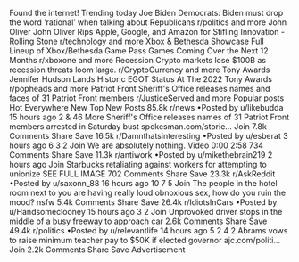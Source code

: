 Found the internet!
Trending today
Joe Biden
Democrats: Biden must drop the word ‘rational’ when talking about Republicans
r/politics and more
John Oliver
John Oliver Rips Apple, Google, and Amazon for Stifling Innovation - Rolling Stone
r/technology and more
Xbox & Bethesda Showcase
Full Lineup of Xbox/Bethesda Game Pass Games Coming Over the Next 12 Months
r/xboxone and more
Recession
Crypto markets lose $100B as recession threats loom large.
r/CryptoCurrency and more
Tony Awards
Jennifer Hudson Lands Historic EGOT Status At The 2022 Tony Awards
r/popheads and more
Patriot Front
Sheriff's Office releases names and faces of 31 Patriot Front members
r/JusticeServed and more
Popular posts
Hot
Everywhere
New
Top
New Posts
85.8k
r/news
•Posted by
u/likebudda
15 hours ago
2
& 46 More
Sheriff's Office releases names of 31 Patriot Front members arrested in Saturday bust
spokesman.com/storie...
Join
7.8k Comments
Share
Save
16.5k
r/Damnthatsinteresting
•Posted by
u/esberat
3 hours ago
6
3
2
Join
We are absolutely nothing.
Video
0:00
2:58
734 Comments
Share
Save
11.3k
r/antiwork
•Posted by
u/mikethebrain219
2 hours ago
Join
Starbucks retaliating against workers for attempting to unionize
SEE FULL IMAGE
702 Comments
Share
Save
23.3k
r/AskReddit
•Posted by
u/saxonn_88
16 hours ago
10
7
5
Join
The people in the hotel room next to you are having really loud obnoxious sex, how do you ruin the mood?
nsfw
5.4k Comments
Share
Save
26.4k
r/IdiotsInCars
•Posted by
u/Handsomeclooney
15 hours ago
3
2
Join
Unprovoked driver stops in the middle of a busy freeway to approach car
2.6k Comments
Share
Save
49.4k
r/politics
•Posted by
u/relevantlife
14 hours ago
5
2
4
2
Abrams vows to raise minimum teacher pay to $50K if elected governor
ajc.com/politi...
Join
2.2k Comments
Share
Save
Advertisement